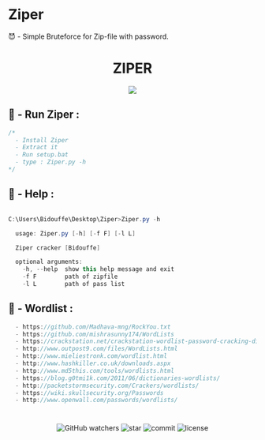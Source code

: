 # Ziper
😈 - Simple Bruteforce for Zip-file with password.

<h1 align="center">ZIPER</h1>

<p align="center">
  <img src="https://cdn.discordapp.com/attachments/828595005957734421/923278037791936562/Capture_decran_2021-12-21_205741.jpg">
</p>


## 🎱 - Run Ziper :
```cs
/*
  - Install Ziper
  - Extract it
  - Run setup.bat
  - type : Ziper.py -h
*/
```

## 🎱 - Help :
```cs

C:\Users\Bidouffe\Desktop\Ziper>Ziper.py -h

  usage: Ziper.py [-h] [-f F] [-l L]

  Ziper cracker [Bidouffe]

  optional arguments:
    -h, --help  show this help message and exit
    -f F        path of zipfile
    -l L        path of pass list

```


## 🎱 - Wordlist :
```cs
  - https://github.com/Madhava-mng/RockYou.txt
  - https://github.com/mishrasunny174/WordLists
  - https://crackstation.net/crackstation-wordlist-password-cracking-dictionary.html
  - http://www.outpost9.com/files/WordLists.html
  - http://www.mieliestronk.com/wordlist.html
  - http://www.hashkiller.co.uk/downloads.aspx
  - http://www.md5this.com/tools/wordlists.html
  - https://blog.g0tmi1k.com/2011/06/dictionaries-wordlists/
  - http://packetstormsecurity.com/Crackers/wordlists/
  - https://wiki.skullsecurity.org/Passwords
  - http://www.openwall.com/passwords/wordlists/
```
#

<p align="center"> 
  <img alt="GitHub watchers" src="https://img.shields.io/github/watchers/Bidouffe/Ziper">
  <img alt="star" src="https://img.shields.io/github/stars/Bidouffe/Ziper">
  <img alt="commit" src="https://img.shields.io/github/last-commit/Bidouffe/Ziper">
  <img alt="license" src="https://img.shields.io/github/license/Bidouffe/Ziper">
</p>
